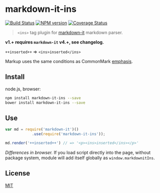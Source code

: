 # markdown-it-ins

[![Build Status](https://img.shields.io/travis/markdown-it/markdown-it-ins/master.svg?style=flat)](https://travis-ci.org/markdown-it/markdown-it-ins)
[![NPM version](https://img.shields.io/npm/v/markdown-it-ins.svg?style=flat)](https://www.npmjs.org/package/markdown-it-ins)
[![Coverage Status](https://img.shields.io/coveralls/markdown-it/markdown-it-ins/master.svg?style=flat)](https://coveralls.io/r/markdown-it/markdown-it-ins?branch=master)

> `<ins>` tag plugin for [markdown-it](https://github.com/markdown-it/markdown-it) markdown parser.

__v1.+ requires `markdown-it` v4.+, see changelog.__

`++inserted++` => `<ins>inserted</ins>`

Markup uses the same conditions as CommonMark [emphasis](http://spec.commonmark.org/0.15/#emphasis-and-strong-emphasis).


## Install

node.js, browser:

```bash
npm install markdown-it-ins --save
bower install markdown-it-ins --save
```

## Use

```js
var md = require('markdown-it')()
            .use(require('markdown-it-ins'));

md.render('++inserted++') // => '<p><ins>inserted</ins></p>'
```

_Differences in browser._ If you load script directly into the page, without
package system, module will add itself globally as `window.markdownitIns`.


## License

[MIT](https://github.com/markdown-it/markdown-it-ins/blob/master/LICENSE)
